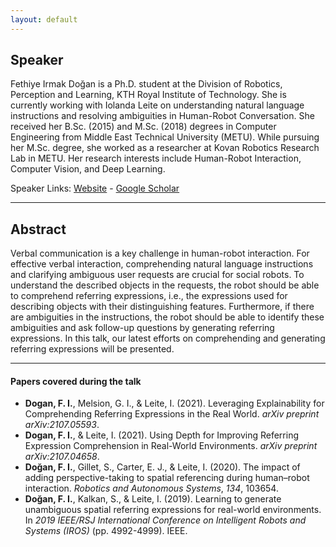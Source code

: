 ```yaml
---
layout: default
---
```

## Speaker

Fethiye Irmak Doğan is a Ph.D. student at the Division of Robotics, Perception and Learning, KTH Royal Institute of Technology. She is currently working with Iolanda Leite on understanding natural language instructions and resolving ambiguities in Human-Robot Conversation. She received her B.Sc. (2015) and M.Sc. (2018) degrees in Computer Engineering from Middle East Technical University (METU). While pursuing her M.Sc. degree, she worked as a researcher at Kovan Robotics Research Lab in METU. Her research interests include Human-Robot Interaction, Computer Vision, and Deep Learning.



Speaker Links: [Website](https://www.kth.se/profile/fidogan) - [Google Scholar](https://scholar.google.com/citations?user=y-f0NCkAAAAJ&hl=en)

---

## Abstract
Verbal communication is a key challenge in human-robot interaction. For effective verbal interaction, comprehending natural language instructions and clarifying ambiguous user requests are crucial for social robots. To understand the described objects in the requests, the robot should be able to comprehend referring expressions, i.e., the expressions used for describing objects with their distinguishing features. Furthermore, if there are ambiguities in the instructions, the robot should be able to identify these ambiguities and ask follow-up questions by generating referring expressions. In this talk, our latest efforts on comprehending and generating referring expressions will be presented. 

---

#### Papers covered during the talk
* **Dogan, F. I.**, Melsion, G. I., & Leite, I. (2021). Leveraging Explainability for Comprehending Referring Expressions in the Real World. *arXiv preprint arXiv:2107.05593*.
* **Dogan, F. I.**, & Leite, I. (2021). Using Depth for Improving Referring Expression Comprehension in Real-World Environments. *arXiv preprint arXiv:2107.04658*.
* **Doğan, F. I.**, Gillet, S., Carter, E. J., & Leite, I. (2020). The impact of adding perspective-taking to spatial referencing during human–robot interaction. *Robotics and Autonomous Systems*, *134*, 103654.
* **Doğan, F. I.**, Kalkan, S., & Leite, I. (2019). Learning to generate unambiguous spatial referring expressions for real-world environments. In *2019 IEEE/RSJ International Conference on Intelligent Robots and Systems (IROS)* (pp. 4992-4999). IEEE.
